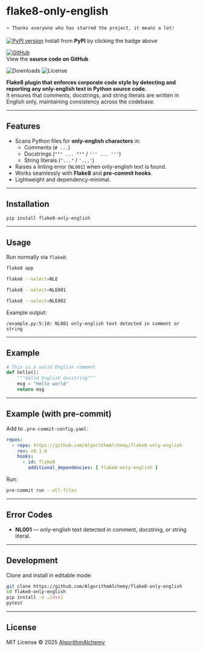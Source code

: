 # flake8-only-english

`⭐️ Thanks everyone who has starred the project, it means a lot!`

[![PyPI version](https://img.shields.io/pypi/v/flake8-only-english.svg?logo=pypi&logoColor=white)](https://pypi.org/project/flake8-only-english/)
Install from **PyPI** by clicking the badge above

[![GitHub](https://img.shields.io/badge/GitHub-Repository-black?logo=github&logoColor=white)](https://github.com/AlgorithmAlchemy/flake8-only-english)  
View the **source code on GitHub**

![Downloads](https://pepy.tech/badge/flake8-only-english)
![License](https://img.shields.io/pypi/l/flake8-only-english.svg)

**Flake8 plugin that enforces corporate code style by detecting and reporting any only-english text in Python source
code.**  
It ensures that comments, docstrings, and string literals are written in English only, maintaining consistency across
the codebase.

---

## Features

* Scans Python files for **only-english characters** in:
    * Comments (`# ...`)
    * Docstrings (`""" ... """` / `''' ... '''`)
    * String literals (`"..."` / `'...'`)
* Raises a linting error (`NL001`) when only-english text is found.
* Works seamlessly with **Flake8** and **pre-commit hooks**.
* Lightweight and dependency-minimal.

---

## Installation

```bash
pip install flake8-only-english
````

---

## Usage

Run normally via `flake8`:

```bash
flake8 app
```

```bash
flake8 --select=NLE
```

```bash
flake8 --select=NLE001
```

```bash
flake8 --select=NLE002
```

Example output:

```
/example.py:5:10: NL001 only-english text detected in comment or string
```

---

## Example

```python
# This is a valid English comment
def hello():
    """Valid English docstring"""
    msg = "Hello world"
    return msg
```

---

## Example (with pre-commit)

Add to `.pre-commit-config.yaml`:

```yaml
repos:
  - repo: https://github.com/AlgorithmAlchemy/flake8-only-english
    rev: v0.1.0
    hooks:
      - id: flake8
        additional_dependencies: [ flake8-only-english ]
```

Run:

```bash
pre-commit run --all-files
```

---

## Error Codes

* **NL001** — only-english text detected in comment, docstring, or string literal.

---

## Development

Clone and install in editable mode:

```bash
git clone https://github.com/AlgorithmAlchemy/flake8-only-english
cd flake8-only-english
pip install -e .[dev]
pytest
```

---

## License

MIT License © 2025 [AlgorithmAlchemy](https://github.com/AlgorithmAlchemy)
